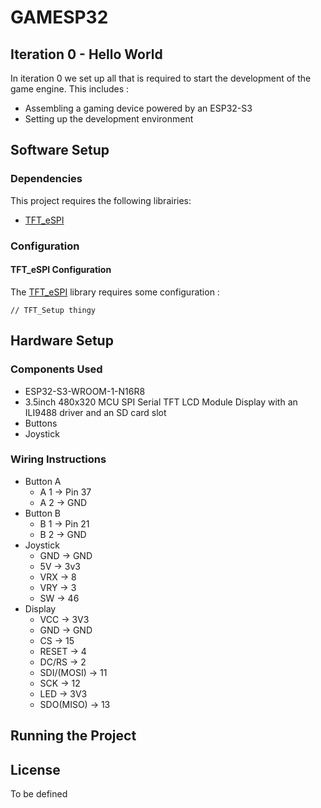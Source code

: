 # GAMESP32
## Iteration 0 - Hello World

In iteration 0 we set up all that is required to start the development of the game engine.
This includes :
- Assembling a gaming device powered by an ESP32-S3
- Setting up the development environment

## Software Setup

### Dependencies

This project requires the following librairies:
- [TFT_eSPI](https://github.com/Bodmer/TFT_eSPI)

### Configuration

#### TFT_eSPI Configuration
The [TFT_eSPI](https://github.com/Bodmer/TFT_eSPI) library requires some configuration :
```
// TFT_Setup thingy

```

## Hardware Setup

### Components Used

- ESP32-S3-WROOM-1-N16R8 
- 3.5inch 480x320 MCU SPI Serial TFT LCD Module Display with an ILI9488 driver and an SD card slot
- Buttons
- Joystick

### Wiring Instructions

- Button A
    - A 1 → Pin 37
    - A 2 → GND
- Button B
    - B 1 → Pin 21
    - B 2 → GND
- Joystick
    - GND → GND
    - 5V → 3v3
    - VRX → 8
    - VRY → 3
    - SW → 46
- Display
    - VCC → 3V3
    - GND → GND
    - CS → 15
    - RESET → 4
    - DC/RS → 2
    - SDI/(MOSI) → 11
    - SCK → 12
    - LED → 3V3
    - SDO(MISO) → 13

    
## Running the Project



## License
To be defined

